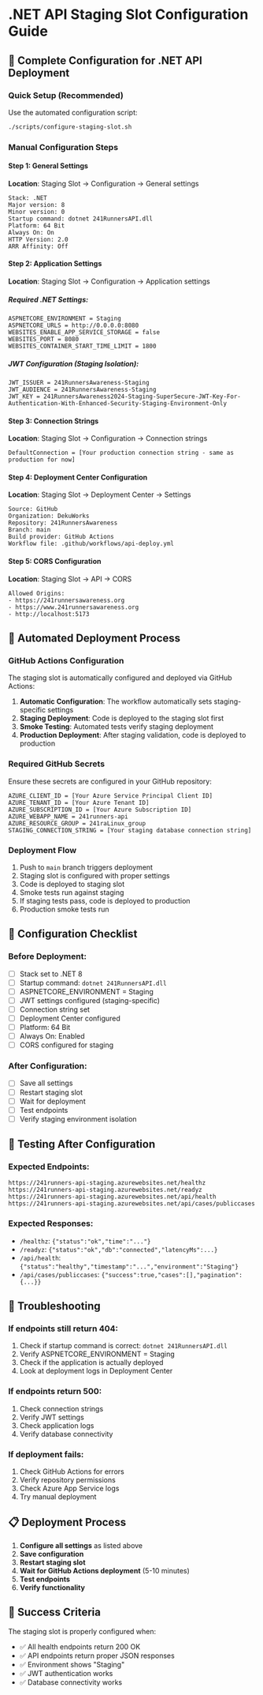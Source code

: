 # .NET API Staging Slot Configuration Guide

## 🎯 **Complete Configuration for .NET API Deployment**

### **Quick Setup (Recommended)**
Use the automated configuration script:
```bash
./scripts/configure-staging-slot.sh
```

### **Manual Configuration Steps**

#### **Step 1: General Settings**
**Location**: Staging Slot → Configuration → General settings

```
Stack: .NET
Major version: 8
Minor version: 0
Startup command: dotnet 241RunnersAPI.dll
Platform: 64 Bit
Always On: On
HTTP Version: 2.0
ARR Affinity: Off
```

#### **Step 2: Application Settings**
**Location**: Staging Slot → Configuration → Application settings

##### **Required .NET Settings:**
```
ASPNETCORE_ENVIRONMENT = Staging
ASPNETCORE_URLS = http://0.0.0.0:8080
WEBSITES_ENABLE_APP_SERVICE_STORAGE = false
WEBSITES_PORT = 8080
WEBSITES_CONTAINER_START_TIME_LIMIT = 1800
```

##### **JWT Configuration (Staging Isolation):**
```
JWT_ISSUER = 241RunnersAwareness-Staging
JWT_AUDIENCE = 241RunnersAwareness-Staging
JWT_KEY = 241RunnersAwareness2024-Staging-SuperSecure-JWT-Key-For-Authentication-With-Enhanced-Security-Staging-Environment-Only
```

#### **Step 3: Connection Strings**
**Location**: Staging Slot → Configuration → Connection strings

```
DefaultConnection = [Your production connection string - same as production for now]
```

#### **Step 4: Deployment Center Configuration**
**Location**: Staging Slot → Deployment Center → Settings

```
Source: GitHub
Organization: DekuWorks
Repository: 241RunnersAwareness
Branch: main
Build provider: GitHub Actions
Workflow file: .github/workflows/api-deploy.yml
```

#### **Step 5: CORS Configuration**
**Location**: Staging Slot → API → CORS

```
Allowed Origins:
- https://241runnersawareness.org
- https://www.241runnersawareness.org
- http://localhost:5173
```

## 🚀 **Automated Deployment Process**

### **GitHub Actions Configuration**
The staging slot is automatically configured and deployed via GitHub Actions:

1. **Automatic Configuration**: The workflow automatically sets staging-specific settings
2. **Staging Deployment**: Code is deployed to the staging slot first
3. **Smoke Testing**: Automated tests verify staging deployment
4. **Production Deployment**: After staging validation, code is deployed to production

### **Required GitHub Secrets**
Ensure these secrets are configured in your GitHub repository:

```
AZURE_CLIENT_ID = [Your Azure Service Principal Client ID]
AZURE_TENANT_ID = [Your Azure Tenant ID]
AZURE_SUBSCRIPTION_ID = [Your Azure Subscription ID]
AZURE_WEBAPP_NAME = 241runners-api
AZURE_RESOURCE_GROUP = 241raLinux_group
STAGING_CONNECTION_STRING = [Your staging database connection string]
```

### **Deployment Flow**
1. Push to `main` branch triggers deployment
2. Staging slot is configured with proper settings
3. Code is deployed to staging slot
4. Smoke tests run against staging
5. If staging tests pass, code is deployed to production
6. Production smoke tests run

## 🔧 **Configuration Checklist**

### **Before Deployment:**
- [ ] Stack set to .NET 8
- [ ] Startup command: `dotnet 241RunnersAPI.dll`
- [ ] ASPNETCORE_ENVIRONMENT = Staging
- [ ] JWT settings configured (staging-specific)
- [ ] Connection string set
- [ ] Deployment Center configured
- [ ] Platform: 64 Bit
- [ ] Always On: Enabled
- [ ] CORS configured for staging

### **After Configuration:**
- [ ] Save all settings
- [ ] Restart staging slot
- [ ] Wait for deployment
- [ ] Test endpoints
- [ ] Verify staging environment isolation

## 🧪 **Testing After Configuration**

### **Expected Endpoints:**
```
https://241runners-api-staging.azurewebsites.net/healthz
https://241runners-api-staging.azurewebsites.net/readyz
https://241runners-api-staging.azurewebsites.net/api/health
https://241runners-api-staging.azurewebsites.net/api/cases/publiccases
```

### **Expected Responses:**
- `/healthz`: `{"status":"ok","time":"..."}`
- `/readyz`: `{"status":"ok","db":"connected","latencyMs":...}`
- `/api/health`: `{"status":"healthy","timestamp":"...","environment":"Staging"}`
- `/api/cases/publiccases`: `{"success":true,"cases":[],"pagination":{...}}`

## 🚨 **Troubleshooting**

### **If endpoints still return 404:**
1. Check if startup command is correct: `dotnet 241RunnersAPI.dll`
2. Verify ASPNETCORE_ENVIRONMENT = Staging
3. Check if the application is actually deployed
4. Look at deployment logs in Deployment Center

### **If endpoints return 500:**
1. Check connection strings
2. Verify JWT settings
3. Check application logs
4. Verify database connectivity

### **If deployment fails:**
1. Check GitHub Actions for errors
2. Verify repository permissions
3. Check Azure App Service logs
4. Try manual deployment

## 📋 **Deployment Process**

1. **Configure all settings** as listed above
2. **Save configuration**
3. **Restart staging slot**
4. **Wait for GitHub Actions deployment** (5-10 minutes)
5. **Test endpoints**
6. **Verify functionality**

## 🎯 **Success Criteria**

The staging slot is properly configured when:
- ✅ All health endpoints return 200 OK
- ✅ API endpoints return proper JSON responses
- ✅ Environment shows "Staging"
- ✅ JWT authentication works
- ✅ Database connectivity works

